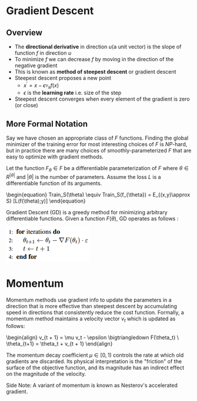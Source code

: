 # Gradient Descent


## Overview
- The $\textbf{directional derivative}$ in direction $u$(a unit vector) is the slope of function $f$ in direction $u$
- To minimize $f$ we can decrease $f$ by moving in the direction of the negative gradient
- This is known as $\textbf{method of steepest descent}$ or gradient descent
- Steepest descent proposes a new point
    - $x^{'} = x - \epsilon \triangledown_x f(x)$
    - $\epsilon$ is the $\textbf{learning rate}$ i.e. size of the step
- Steepest descent converges when every element of the gradient is zero (or close)


## More Formal Notation


Say we have chosen an appropriate class of $F$ functions. Finding the global minimizer
of the training error for most interesting choices of $F$ is $NP$-hard, but in practice there are
many choices of smoothly-parameterized $F$ that are easy to optimize with gradient methods.

Let the function $F_{\theta} \in F$ be a differentiable parameterization of $F$ where $\theta \in R^{|\theta|}$
and $|\theta|$ is the number of parameters. Assume the loss $L$ is a differentiable function of its arguments.

\begin{equation}
  Train_S(\theta) \equiv Train_S(f_{\theta}) = E_{(x,y)\approx S} [L(f(\theta);y)]
\end{equation}


Gradient Descent (GD) is a greedy method for minimizing arbitrary
differentiable functions.
Given a function $F(\theta)$, GD operates as follows :


![Gradient Descent](../images/GD.png)



# Momentum
Momentum methods use gradient info to update the parameters in a direction that is more effective than
steepest descent by accumulating speed in directions that consistently reduce the cost function.
Formally, a momentum method maintains a velocity vector $v_t$ which is updated as follows:

\begin{align}
  v_{t + 1} = \mu v_t - \epsilon \bigtriangledown F(\theta_t) \\
  \theta_{t+1} = \theta_t + v_{t + 1}
\end{align}

The momentum decay coefficient $\mu \in [0,1)$ controls the rate at which old gradients are discarded.
Its physical interpretation is the "friction" of the surface of the objective function, and its
magnitude has an indirect effect on the magnitude of the velocity.

Side Note: A variant of momentum is known as Nesterov's accelerated gradient.


